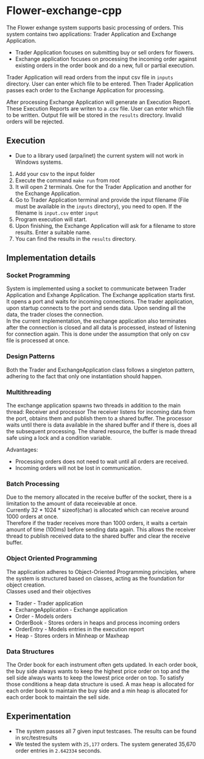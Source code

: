 # Flower-exchange-cpp

The Flower exhange system supports basic processing of orders. This system contains two applications: Trader Application and Exchange Application. 
- Trader Application focuses on submitting buy or sell orders for flowers.
- Exchange application focuses on processing the incoming order against existing orders in the order book and do a new, full or partial execution. 

Trader Application will read orders from the input csv file in `inputs` directory. User can enter which file to be entered. Then Trader Application passes each order to the Exchange Application for processing. 

After processing Exchange Application will generate an Execution Report. These Execution Reports are writen to a .csv file. User can enter which file to be written. Output file will be stored in the `results` directory. Invalid orders will be rejected.


## Execution

* Due to a library used (arpa/inet) the current system will not work in Windows systems.

1. Add your csv to the input folder
2. Execute the command `make run` from root 
3. It will open 2 terminals. One for the Trader Application and another for the Exchange Application.
4. Go to Trader Application terminal and provide the input filename (File must be available in the `inputs` directory), you need to open. 
If the filename is `input.csv` enter `input`
5. Program execution will start. 
6. Upon finishing, the Exchange Application will ask for a filename to store results. Enter a suitable name. 
7. You can find the results in the `results` directory. 


## Implementation details

### Socket Programming
System is implemented using a socket to communicate between Trader Application and Exhange Application. The Exchange application starts first. It opens a port and waits for incoming connections. The trader application, upon startup connects to the port and sends data. Upon sending all the data, the trader closes the connection. <br />
In the current implementation, the exchange application also terminates after the connection is closed and all data is processed, instead of listening for connection again. This is done under the assumption that only on csv file is processed at once.

### Design Patterns
Both the Trader and ExchangeApplication class follows a singleton pattern, adhering to the fact that only one instantiation should happen.

### Multithreading
The exchange application spawns two threads in addition to the main thread: Receiver and processor
The receiver listens for incoming data from the port, obtains them and publish them to a shared buffer.
The processor waits until there is data available in the shared buffer and if there is, does all the subsequent processing.
The shared resource, the buffer is made thread safe using a lock and a condition variable.

Advantages:
- Processing orders does not need to wait until all orders are received.
- Incoming orders will not be lost in communication.


### Batch Processing
Due to the memory allocated in the receive buffer of the socket, there is a limitation to the amount of data receievable at once. <br />
Currently 32 * 1024 * sizeof(char) is allocated which can receive around 1000 orders at once. <br />
Therefore if the trader receives more than 1000 orders, it waits a certain amount of time (100ms) before sending data again.
This allows the receiver thread to publish received data to the shared buffer and clear the receive buffer.


### Object Oriented Programming
The application adheres to Object-Oriented Programming principles, where the system is structured based on classes, acting as the foundation for object creation. <br />
Classes used and their objectives
- Trader - Trader application
- ExchangeApplication - Exchange application
- Order - Models orders
- OrderBook - Stores orders in heaps and process incoming orders
- OrderEntry - Models entries in the execution report
- Heap - Stores orders in Minheap or Maxheap

### Data Structures
The Order book for each instrument often gets updated. In each order book, the buy side always wants to keep the highest price order on top and the sell side always wants to keep the lowest price order on top. To satisfy those conditions a heap data structure is used. A max heap is allocated for each order book to maintain the buy side and a min heap is allocated for each order book to maintain the sell side.


## Experimentation

- The system passes all 7 given input testcases. The results can be found in src/testresults
- We tested the system with `25,177` orders. The system generated 35,670 order entries in `2.642334` seconds.

 

